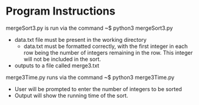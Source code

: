 # Program Instructions
mergeSort3.py is run via the command ~$ python3 mergeSort3.py
- data.txt file must be present in the working directory 
	- data.txt must be formatted correctly, with the first integer in each
		row being the number of integers remaining in the row. This integer
		will not be included in the sort.
- outputs to a file called merge3.txt

merge3Time.py runs via the command ~$ python3 merge3Time.py
- User will be prompted to enter the number of integers to be sorted
- Output will show the running time of the sort.
